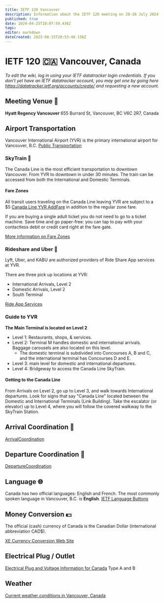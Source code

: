 ```yaml
---
title: IETF 120 Vancouver
description: Information about the IETF 120 meeting on 20-26 July 2024 in Vancouver, Canada.
published: true
date: 2024-04-25T18:07:59.436Z
tags: 
editor: markdown
dateCreated: 2023-08-15T20:53:40.156Z
---
```


# IETF 120 :canada: Vancouver, Canada

*To edit the wiki, log in using your IETF datatracker login credentials. If you don't yet have an IETF datatracker account, you may get one by going here https://datatracker.ietf.org/accounts/create/ and requesting a new account.*

## Meeting Venue :hotel: 

 **Hyatt Regency Vancouver**
 655 Burrard St, 
 Vancouver, BC V6C 2R7, 
 Canada
 
 ## Airport Transportation
 Vancouver International Airport (YVR) is the primary international airport for Vancouver, B.C.
  [Public Transportation](/https://www.yvr.ca/en/passengers/transportation/public-transportation)
 
###  SkyTrain :monorail:
The Canada Line is the most efficient transportation to downtown Vancouver. From YVR to downtown in under 30 minutes. The train can be accessed from both the International and Domestic Terminals. 

#### Fare Zones
All transit users traveling on the Canada Line leaving YVR are subject to a $5 [Canada Line YVR AddFare](/https://www.translink.ca/transit-fares/transferring-and-addfare#yvr-airport-addfare) in addition to the regular zone fare. 

If you are buying a single adult ticket you do not need to go to a ticket machine. Save time and go paper-free: you can tap to pay with your contactless debit or credit card right at the fare gate.

[More information on Fare Zones](/https://www.translink.ca/transit-fares/pricing-and-fare-zones)

 ### Rideshare and Uber :car:
 
 Lyft, Uber, and KABU are authorized providers of Ride Share App services at YVR. 
 
 There are three pick up locations at YVR:
* International Arrivals, Level 2
* Domestic Arrivals, Level 2
* South Terminal 

[Ride App Services](/https://www.yvr.ca/en/passengers/transportation/ride-app-services)

### Guide to YVR 
**The Main Terminal is located on Level 2**

 * Level 1: Restaurants, shops, & services.
 * Level 2: Terminal M handles domestic and international arrivals. Baggage carousels are also located on this level.
 	* The domestic terminal is subdivided into Concourses A, B and C, and the international terminal has Concourses D and E.
 * Level 3: main level for domestic and international departures.
 * Level 4: Bridgeway to access the Canada Line SkyTrain. 
 
 #### Getting to the Canada Line
From Arrivals on Level 2, go up to Level 3, and walk towards International departures. Look for signs that say "Canada Line" located between the Domestic and International Terminals (Link Building). Take the escalator (or elevator) up to Level 4, where you will follow the covered walkway to the SkyTrain Station. 
 
 ## Arrival Coordination :flight_arrival:
[ArrivalCoordination](/meeting/120/ArrivalCoordination)

## Departure Coordination :flight_departure:
[DepartureCoordination](/meeting/120/DepartureCoordination)

## Language :globe_with_meridians:
Canada has two official languages: English and French.
The most commonly spoken language in Vancouver, B.C. is **English**.
[IETF Language Buttons](/meeting/buttons)

## Money Conversion :dollar: 
The official (cash) currency of Canada is the Canadian Dollar (international abbreviation CAD$).

[XE Currency Conversion Web Site](https://www.xe.com/currencyconverter/convert/?Amount=1&From=USD&To=CAD)

## Electrical Plug / Outlet
[Electrical Plug and Voltage Information for Canada](https://www.worldstandards.eu/electricity/plugs-and-sockets/ab/) Type A and B

## Weather
[Current weather conditions in Vancouver, Canada](https://www.accuweather.com/en/ca/vancouver/v6c/weather-forecast/53286)